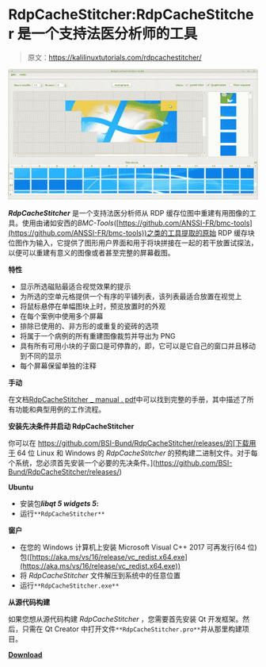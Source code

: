 # RdpCacheStitcher:RdpCacheStitcher 是一个支持法医分析师的工具

> 原文：<https://kalilinuxtutorials.com/rdpcachestitcher/>

[![RdpCacheStitcher : RdpCacheStitcher Is A Tool That Supports Forensic Analysts In Reconstructing Useful Images Out Of RDP Cache Bitmaps](img//aa605b4288902989e1e5ce618b837e08.png "RdpCacheStitcher : RdpCacheStitcher Is A Tool That Supports Forensic Analysts In Reconstructing Useful Images Out Of RDP Cache Bitmaps")](https://1.bp.blogspot.com/-GEMcczNeGKA/YNHgtVmqAzI/AAAAAAAAJsI/IqTpn_a71qstH1bFHWpiDWxKxM2liZNFgCLcBGAsYHQ/s728/screenshot.png)

***RdpCacheStitcher*** 是一个支持法医分析师从 RDP 缓存位图中重建有用图像的工具。使用由诸如安西的*BMC-Tools*([https://github.com/ANSSI-FR/bmc-tools](https://github.com/ANSSI-FR/bmc-tools))之类的工具提取的原始 RDP 缓存块位图作为输入，它提供了图形用户界面和用于将块拼接在一起的若干放置试探法，以便可以重建有意义的图像或者甚至完整的屏幕截图。

**特性**

*   显示所选磁贴最适合视觉效果的提示
*   为所选的空单元格提供一个有序的平铺列表，该列表最适合放置在视觉上
*   将鼠标悬停在单幅图块上时，预览放置时的外观
*   在每个案例中使用多个屏幕
*   排除已使用的、非方形的或重复的瓷砖的选项
*   将属于一个病例的所有重建图像裁剪并导出为 PNG
*   具有所有可用小块的子窗口是可停靠的，即，它可以是它自己的窗口并且移动到不同的显示
*   每个屏幕保留单独的注释

**手动**

在文档[RdpCacheStitcher _ manual . pdf](https://github.com/BSI-Bund/RdpCacheStitcher/blob/main/RdpCacheStitcher_manual.pdf)中可以找到完整的手册，其中描述了所有功能和典型用例的工作流程。

**安装先决条件并启动 RdpCacheStitcher**

你可以在 https://github.com/BSI-Bund/RdpCacheStitcher/releases/的[下载用于 64 位 Linux 和 Windows 的 *RdpCacheStitcher* 的预构建二进制文件。对于每个系统，您必须首先安装一个必要的先决条件。](https://github.com/BSI-Bund/RdpCacheStitcher/releases/)

**Ubuntu**

*   安装包***libqt 5 widgets 5*:**
*   运行`**RdpCacheStitcher**`

**窗户**

*   在您的 Windows 计算机上安装 Microsoft Visual C++ 2017 可再发行(64 位)包([https://aka.ms/vs/16/release/vc_redist.x64.exe](https://aka.ms/vs/16/release/vc_redist.x64.exe))
*   将 *RdpCacheStitcher* 文件解压到系统中的任意位置
*   运行`**RdpCacheStitcher.exe**`

**从源代码构建**

如果您想从源代码构建 *RdpCacheStitcher* ，您需要首先安装 Qt 开发框架。然后，只需在 Qt Creator 中打开文件`**RdpCacheStitcher.pro**`并从那里构建项目。

[**Download**](https://github.com/BSI-Bund/RdpCacheStitcher)